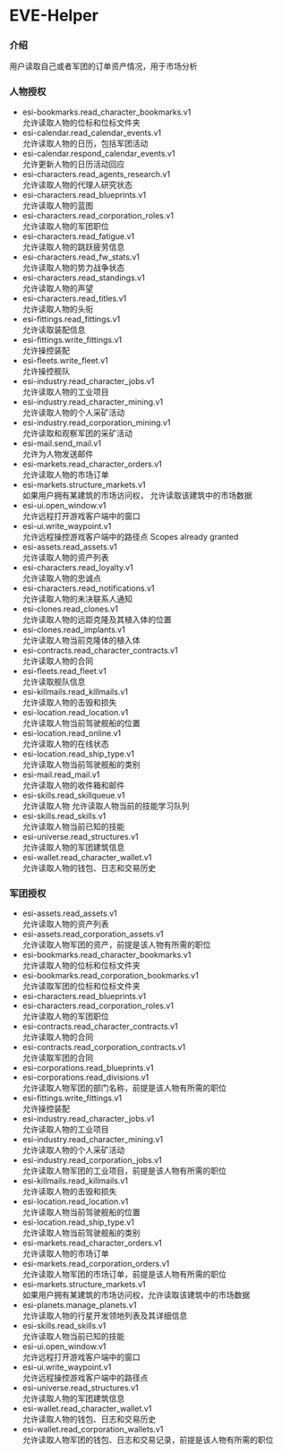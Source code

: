 # EVE-Helper

### 介绍
用户读取自己或者军团的订单资产情况，用于市场分析
### 人物授权
* esi-bookmarks.read_character_bookmarks.v1<br>
  允许读取人物的位标和位标文件夹
* esi-calendar.read_calendar_events.v1<br>
  允许读取人物的日历，包括军团活动
* esi-calendar.respond_calendar_events.v1<br>
  允许更新人物的日历活动回应
* esi-characters.read_agents_research.v1<br>
  允许读取人物的代理人研究状态
* esi-characters.read_blueprints.v1<br>
  允许读取人物的蓝图
* esi-characters.read_corporation_roles.v1<br>
  允许读取人物的军团职位
* esi-characters.read_fatigue.v1<br>
  允许读取人物的跳跃疲劳信息
* esi-characters.read_fw_stats.v1<br>
  允许读取人物的势力战争状态
* esi-characters.read_standings.v1<br>
  允许读取人物的声望
* esi-characters.read_titles.v1<br>
  允许读取人物的头衔
* esi-fittings.read_fittings.v1<br>
  允许读取装配信息
* esi-fittings.write_fittings.v1<br>
  允许操控装配
* esi-fleets.write_fleet.v1<br>
  允许操控舰队
* esi-industry.read_character_jobs.v1<br>
  允许读取人物的工业项目
* esi-industry.read_character_mining.v1<br>
  允许读取人物的个人采矿活动
* esi-industry.read_corporation_mining.v1<br>
  允许读取和观察军团的采矿活动
* esi-mail.send_mail.v1<br>
  允许为人物发送邮件
* esi-markets.read_character_orders.v1<br>
  允许读取人物的市场订单
* esi-markets.structure_markets.v1<br>
  如果用户拥有某建筑的市场访问权， 允许读取该建筑中的市场数据
* esi-ui.open_window.v1<br>
  允许远程打开游戏客户端中的窗口
* esi-ui.write_waypoint.v1<br>
  允许远程操控游戏客户端中的路径点
  Scopes already granted
* esi-assets.read_assets.v1<br>
  允许读取人物的资产列表
* esi-characters.read_loyalty.v1<br>
  允许读取人物的忠诚点
* esi-characters.read_notifications.v1<br>
  允许读取人物的未决联系人通知
* esi-clones.read_clones.v1<br>
  允许读取人物的远距克隆及其植入体的位置
* esi-clones.read_implants.v1<br>
  允许读取人物当前克隆体的植入体
* esi-contracts.read_character_contracts.v1<br>
  允许读取人物的合同
* esi-fleets.read_fleet.v1<br>
  允许读取舰队信息
* esi-killmails.read_killmails.v1<br>
  允许读取人物的击毁和损失
* esi-location.read_location.v1<br>
  允许读取人物当前驾驶舰船的位置
* esi-location.read_online.v1<br>
  允许读取人物的在线状态
* esi-location.read_ship_type.v1<br>
  允许读取人物当前驾驶舰船的类别
* esi-mail.read_mail.v1<br>
  允许读取人物的收件箱和邮件
* esi-skills.read_skillqueue.v1<br>
  允许读取人物 允许读取人物当前的技能学习队列
* esi-skills.read_skills.v1<br>
  允许读取人物当前已知的技能
* esi-universe.read_structures.v1<br>
  允许读取人物的军团建筑信息
* esi-wallet.read_character_wallet.v1<br>
  允许读取人物的钱包、日志和交易历史

### 军团授权
* esi-assets.read_assets.v1<br>
允许读取人物的资产列表
* esi-assets.read_corporation_assets.v1<br>
允许读取人物军团的资产，前提是该人物有所需的职位
* esi-bookmarks.read_character_bookmarks.v1<br>
允许读取人物的位标和位标文件夹
* esi-bookmarks.read_corporation_bookmarks.v1<br>
允许读取军团的位标和位标文件夹
* esi-characters.read_blueprints.v1<br>
* esi-characters.read_corporation_roles.v1<br>
允许读取人物的军团职位
* esi-contracts.read_character_contracts.v1<br>
允许读取人物的合同
* esi-contracts.read_corporation_contracts.v1<br>
允许读取军团的合同
* esi-corporations.read_blueprints.v1<br>
* esi-corporations.read_divisions.v1<br>
允许读取人物军团的部门名称，前提是该人物有所需的职位
* esi-fittings.write_fittings.v1<br>
允许操控装配
* esi-industry.read_character_jobs.v1<br>
允许读取人物的工业项目
* esi-industry.read_character_mining.v1<br>
允许读取人物的个人采矿活动
* esi-industry.read_corporation_jobs.v1<br>
允许读取人物军团的工业项目，前提是该人物有所需的职位
* esi-killmails.read_killmails.v1<br>
允许读取人物的击毁和损失
* esi-location.read_location.v1<br>
允许读取人物当前驾驶舰船的位置
* esi-location.read_ship_type.v1<br>
允许读取人物当前驾驶舰船的类别
* esi-markets.read_character_orders.v1<br>
允许读取人物的市场订单
* esi-markets.read_corporation_orders.v1<br>
允许读取人物军团的市场订单，前提是该人物有所需的职位
* esi-markets.structure_markets.v1<br>
如果用户拥有某建筑的市场访问权，允许读取该建筑中的市场数据
* esi-planets.manage_planets.v1<br>
允许读取人物的行星开发领地列表及其详细信息
* esi-skills.read_skills.v1<br>
允许读取人物当前已知的技能
* esi-ui.open_window.v1<br>
允许远程打开游戏客户端中的窗口
* esi-ui.write_waypoint.v1<br>
允许远程操控游戏客户端中的路径点
* esi-universe.read_structures.v1<br>
允许读取人物的军团建筑信息
* esi-wallet.read_character_wallet.v1<br>
允许读取人物的钱包、日志和交易历史
* esi-wallet.read_corporation_wallets.v1<br>
允许读取人物军团的钱包、日志和交易记录，前提是该人物有所需的职位



